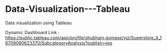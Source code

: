 # Data-Visualization---Tableau
Data visualization using Tableau

Dynamic Dashboard Link : https://public.tableau.com/app/profile/shubham.gomase/viz/Superstore_4_16709080623370/SubcategoryAnalysis?publish=yes
